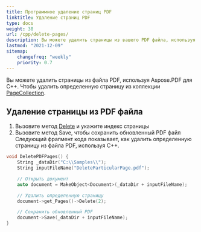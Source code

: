 ```yaml
---
title: Программное удаление страниц PDF
linktitle: Удаление страниц PDF
type: docs
weight: 30
url: /cpp/delete-pages/
description: Вы можете удалить страницы из вашего PDF файла, используя библиотеку C++.
lastmod: "2021-12-09"
sitemap:
    changefreq: "weekly"
    priority: 0.7
---
```


Вы можете удалить страницы из файла PDF, используя Aspose.PDF для C++. Чтобы удалить определенную страницу из коллекции [PageCollection](https://reference.aspose.com/pdf/cpp/class/aspose.pdf.page_collection).

## Удаление страницы из PDF файла

1. Вызовите метод [Delete](https://reference.aspose.com/pdf/cpp/class/aspose.pdf.page#a02bb7a96e66ef6e10bcf4930b299b3b7) и укажите индекс страницы
1. Вызовите метод Save, чтобы сохранить обновленный PDF файл
Следующий фрагмент кода показывает, как удалить определенную страницу из файла PDF, используя C++.

```cpp
void DeletePDFPages() {
    String _dataDir("C:\\Samples\\");
    String inputFileName("DeleteParticularPage.pdf");

    // Открыть документ
    auto document = MakeObject<Document>(_dataDir + inputFileName);

    // Удалить определенную страницу
    document->get_Pages()->Delete(2);

    // Сохранить обновленный PDF
    document->Save(_dataDir + inputFileName);
}
```